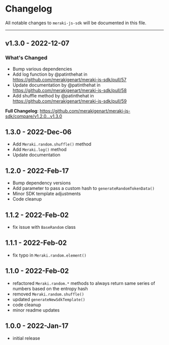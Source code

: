 # Changelog

All notable changes to `meraki-js-sdk` will be documented in this file.


---

## v1.3.0 - 2022-12-07

### What's Changed

- Bump various dependencies
- Add log function by @patinthehat in https://github.com/merakigenart/meraki-js-sdk/pull/57
- Update documentation by @patinthehat in https://github.com/merakigenart/meraki-js-sdk/pull/58
- Add shuffle method by @patinthehat in https://github.com/merakigenart/meraki-js-sdk/pull/59

**Full Changelog**: https://github.com/merakigenart/meraki-js-sdk/compare/v1.2.0...v1.3.0

## 1.3.0 - 2022-Dec-06

- Add `Meraki.random.shuffle()` method
- Add `Meraki.log()` method
- Update documentation

## 1.2.0 - 2022-Feb-17

- Bump dependency versions
- Add parameter to pass a custom hash to `generateRandomTokenData()`
- Minor SDK template adjustments
- Code cleanup

## 1.1.2 - 2022-Feb-02

- fix issue with `BaseRandom` class

## 1.1.1 - 2022-Feb-02

- fix typo in `Meraki.random.element()`

## 1.1.0 - 2022-Feb-02

- refactored `Meraki.random.*` methods to always return same series of numbers based on the entropy hash
- removed `Meraki.random.shuffle()`
- updated `generateNewSdkTemplate()`
- code cleanup
- minor readme updates

## 1.0.0 - 2022-Jan-17

- initial release
